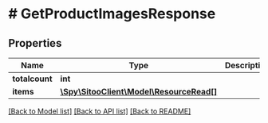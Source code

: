 # # GetProductImagesResponse

## Properties

Name | Type | Description | Notes
------------ | ------------- | ------------- | -------------
**totalcount** | **int** |  |
**items** | [**\Spy\SitooClient\Model\ResourceRead[]**](ResourceRead.md) |  |

[[Back to Model list]](../../README.md#models) [[Back to API list]](../../README.md#endpoints) [[Back to README]](../../README.md)

